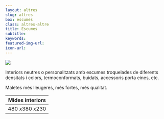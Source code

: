 ```yaml
---
layout: altres
slug: altres
box: escumes
class: altres-altre
title: Escumes
subtitle:
keywords: 
featured-img-url:
icon-url: 
--- 
```


 	
<p class="text-center"><img src="{{ site.base_url }}/assets/img/01-thumbnail-box-fort-maletes-piloto.jpg"></p>

Interiors neutres o personalitzats amb escumes troquelades de diferents densitats i colors, termoconformats, buidats, accessoris porta eines, etc.

Maletes més lleugeres, més fortes, més qualitat.

Mides interiors|
--- |
480 x380 x230|